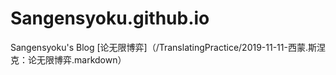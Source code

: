 # Sangensyoku.github.io
Sangensyoku's Blog
[论无限博弈]（/TranslatingPractice/2019-11-11-西蒙.斯涅克：论无限博弈.markdown）

